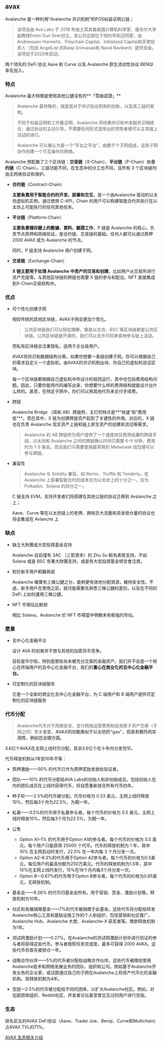 ## avax

Avalanche 是一种利用“Avalanche 共识机制”的POS权益证明公链；

> 该项目由 Ava Labs 于 2018 年由土耳其裔美国计算机科学家、康奈尔大学副教授Emim Gun Sirer创立。该公司总部位于纽约市和迈阿密，由Andreessen Horowitz、Polychain Capital、Initialized Capital和天使投资人（包括 AngelList 的Balaji Srinvasan和 Naval Ravikant）提供资金。该项目于2020年启动。

两个领先的 DeFi 协议 Aave 和 Curve 以及 Avalanche 原生流动性协议 BENQI 率先加入。

### 特点

Avalanche 最大特徵是使用其他公鏈沒有的**「雪崩認證」**

> Avalanche 最特殊的，就是其对于共识协议机制的创新，以及其三链的架构。
>
> 不同于权益证明和工作量证明，Avalanche 将经典共识和中本聪共识相结合，通过协议的主动引导，不需要任何形式选举出的领导者便可以主导链上活动的进行。
>
> Avalanche 可以被认为是一个“平台之平台”，由数千个子网组成，这些子网协作创建一个可互操作的网络。

Avalanche 预配置了三个区块链：**交易链**（X-Chain）、**平台链**（P-Chain）和**合约链**（C-Chain）。三链功能不同，在生态中的分工也不同，且所有 3 个区块链均由主网络验证和保护。

- **合约链**（Contract-Chain）

  **主要負責用于智能合约的开发、部署和交互**，是一个由Avalanche 驱动的以太坊虚拟机实例。通过使用 C-API，Chain 的用户可以构建智能合约并执行在以太坊上可能执行的任何其他任务。

- **平台链**（Platform-Chain）

  **主要負責儲存鏈上的數據、資料、驗證工作**，P 链是 Avalanche 的核心，负责节点质押和网络验证，是合约链、交易链的基础。任何人都可以通过质押 2000 AVAX 成为 Avalanche 的节点。

  同时，P 链支持 Avalanche 用户创建子网。

- **交易链**（Exchange-Chain）

  **X 链主要用于处理 Avalanche 中资产的交易和创建**，比如用户从交易所进行资产充提等。与其他区块链的跨链也需要 X 链的参与和配合。NFT 直接集成到X-Chain交易结构中。

### 优点

- 可个性化创建子网

  相较传统的其他区块链，AVAX子网会更加个性化。

  > 公共区块链我们可以轻松理解，像是以太坊、BSC 等区块链都是公共区块链。公共区块链是开源的，我们可以无许可抗审查地参与链上活动。

  而私有区块链会注重隐私，适用于企业级用户。

  AVAX将共识和数据结构分离，如果你想要一条链创建子网，你可以根据自己的需求自定义一个虚拟机，由AVAX的共识机制出块，你自己的虚拟机验证区块。

  每一个区块链都根据自己虚拟机中所设计的规则运行，其中也包括费用结构问题。因此，只要你能用代码编写出来，你想要什么样的费用结构就能设计出什么样的。甚至，在特定子网中，你们可以用其他代币来支付手续费。

- 跨链

  Avalanche Bridge （简称 AB）跨链桥，主打的特点是**“快速”和“费用低”**。而在其中，X 链为创建跨链资产起到了关键性的作用。对应的，X 链也在负责 Avalanche 现实资产上链和链上原生资产的创建和流动等需求。

  > Avalanche 的 AB 跨链桥为用户提供了一个速度快且费用低廉的跨链手段，以太坊和 Avalanche 之间的跨链确认时间只需要 6-9 分钟，费用约为 1-5 美金。而且我们只需要使用最常用的 Metamask 钱包便可以参与跨链。

- 兼容性

  > Avalanche 与 Solidity 兼容，如 Remix、Truffle 和 Tenderly。在 Avalanche 上部署智能合约的成本仅为以太坊上的十分之一，仅为 Polkadot、Solana 的四分之一。

  C 链支持 EVM，支持开发者们将搭建在其他公链的协议迁移到 Avalanche 之上； 

  Aave、Curve 等在以太坊链上的老牌、拥有巨大流量和资金锁仓量的协议也将会集成在 Avlanche 上

### 缺点

- 缺乏大財團或大型投資基金支持

  Avalanche 目前僅有 3AC （三箭資本）的 Zhu Su 較為表態支持，不如 Solana 或是 BSC 有著大財團支持，或是有大型投資基金明言會注資。

- 對於新手用戶較難熟習

  Avalanche 確實有三條公鏈之分，能夠更有效地分配資源，維持安全性。不過，新手用戶在使用之前，就可能需要先熟悉三條公鏈的差別，以及在不同的 DeFi 上如何運用三條公鏈。

- NFT 市場佔比較弱

  相比 Solana，Avalanche 於 NFT 市場當中明顯未有較強的市佔。



### 愿景

- 去中心化金融平台

  设计 AVA 的初衷并不想与其他的加密货币竞争。

  目标是华尔街，特别是那些尚未被充分交易的金融资产。我们并不会是一个核心在终端用户的去中心化金融平台，我们的**重心在商业化的去中心化金融平台。**

- 可定制化的区块链服务

  它是一个全新的商业化去中心化金融平台，为 C 端用户和 B 端用户提供可定制化的区块链服务



### 代币分配

> Avalanche代币对于网络安全、支付网络运营费用和促进原子资产交换（子网之间）至关重要。**AVAX的功能类似于以太坊的“gas”，但具有额外的实用性，例如在治理方面。**

3.6亿个AVAX在主网上线时已分配，其余3.6亿个在十年内分发完毕。

代币释放机制从1年到10年不等：

- 质押激励——50% 的代币已作为质押奖励发放给验证者。

- 团队——10% 的代币分配给AVA Labs的创始人和非创始成员。包括创始人在内的团队成员在上线时获得代币，将自愿重新锁仓所有代币四年。

- 种子轮——2.5%的代币被分配。代币价格为 0.33 美元，主网上线时释放10%，然后每3个月为22.5%，为期一年。

- 私募——3.5%的代币用于私募参与者。每个代币的价格为 0.5 美元，主网上线时释放10%，然后每3个月为22.5%，为期一年。
- 公售
  - Option A1–1% 的代币用于Option A1的参与者。每个代币的价格为 0.5 美元，每个用户只能获得 25000 个代币。代币的释放机制为 1 年，其中 10% 在主网启动时发行，22.5% 在一年内每 3 个月分发一次。
  - Option A2–8.3%的代币用于Option A2参与者。每个代币的价格为0.5美元，每位用户的最高份额为250万美元。代币的释放机制为1.5年，其中10%在主网上线时发行，15%在18个月内每3个月分发一次。
  - Option B—0.67%的代币用于Option B参与者。每个代币的价格为0.85美元，无释放机制。
- 基金会——9.26% 的代币归基金会所有。用于营销、赏金、激励计划等。释放机制为10年。
- 社区和发展捐赠基金——7%的代币被捐赠于此基金。这些代币将分配给研发Avalanche核心工具和基础设施工作的个人和组织，包括营销和社区推广。Avalanche Hub、Avalanche 大使、Avalanche-X 获奖者等。赠款释放机制为1年。
- 测试网激励计划——0.27%。在Avalanche的测试网激励计划中进行验证的参与者将获得这些代币。参与者按照任务完成度，最多可获得 2000 AVAX。这些代币将首先被锁仓一年。
- 战略合作伙伴——5%的代币被分配给战略合作伙伴。这些代币被赠给使用Avalanche技术和网络发展业务的团队、组织和公司。例如基于Avalanche开发业务的企业家，或试图通过自己的子网在Avalanche上将资产代币化的金融机构。其释放机制为4年。
- 空投—2.5%的代币被分配给不同的团体，以扩大Avalanche社区。例如，对加密团体组织、Reddit社区、开发者论坛甚至曾交互过的用户进行空投。



### 生态

排名前五的AVAX DeFi协议（Aave、Trader Joe、Benqi、Curve和Multichain）占AVAX TVL的71%。

[AVAX 生态相关介绍](https://www.defidaonews.com/article/6730966)